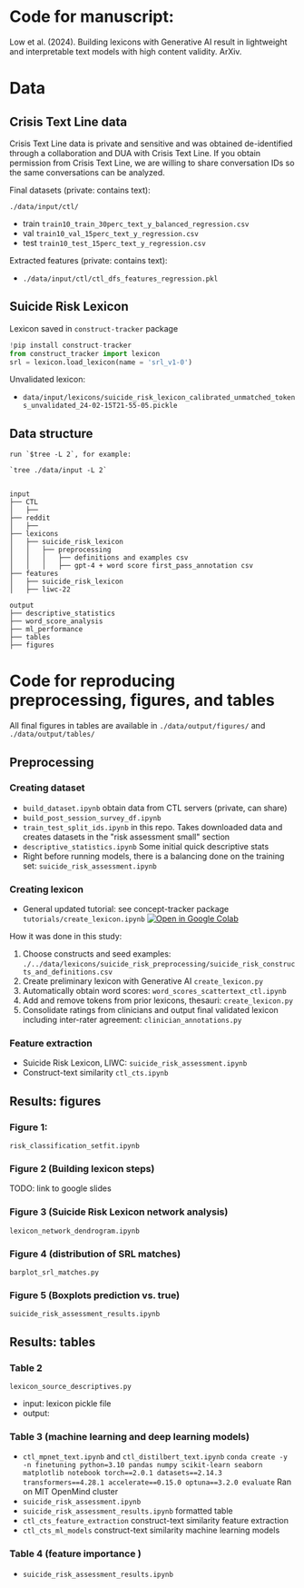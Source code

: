 # Code for manuscript:

Low et al. (2024). Building lexicons with Generative AI result in lightweight and interpretable text models with high content validity. ArXiv. 

<!-- 
These: not mentioned because they are not used:
ctl_cts_feature_extraction.ipynb
ctl_cts_ml_models.ipynb 
-->

# Data

## Crisis Text Line data
Crisis Text Line data is private and sensitive and was obtained de-identified through a collaboration and DUA with Crisis Text Line. If you obtain permission from Crisis Text Line, we are willing to share conversation IDs so the same conversations can be analyzed.

Final datasets (private: contains text):

`./data/input/ctl/`
- train `train10_train_30perc_text_y_balanced_regression.csv`
- val `train10_val_15perc_text_y_regression.csv`
- test `train10_test_15perc_text_y_regression.csv`

Extracted features (private: contains text):
- `./data/input/ctl/ctl_dfs_features_regression.pkl` 


## Suicide Risk Lexicon

Lexicon saved in `construct-tracker` package

```python
!pip install construct-tracker
from construct_tracker import lexicon
srl = lexicon.load_lexicon(name = 'srl_v1-0')
```

<!-- ```python
from construct_tracker import lexicon
srl = lexicon.load_lexicon(name = 'srl_v1-0')
srl_prototypes = lexicon.load_lexicon(name = 'srl_prototypes_v1-0')
``` -->


Unvalidated lexicon:

- `data/input/lexicons/suicide_risk_lexicon_calibrated_unmatched_tokens_unvalidated_24-02-15T21-55-05.pickle`


## Data structure

```
run `$tree -L 2`, for example:

`tree ./data/input -L 2`


input
├── CTL
│   ├── 
├── reddit
│   ├── 
├── lexicons
│   ├── suicide_risk_lexicon
│   │	├── preprocessing
│   │	│	├── definitions and examples csv
│   │	│	├── gpt-4 + word score first_pass_annotation csv
├── features
│   ├── suicide_risk_lexicon
│   ├── liwc-22

output
├── descriptive_statistics
├── word_score_analysis
├── ml_performance
├── tables
├── figures
```


# Code for reproducing preprocessing, figures, and tables 

All final figures in tables are available in `./data/output/figures/` and `./data/output/tables/`

## Preprocessing

### Creating dataset
- `build_dataset.ipynb` obtain data from CTL servers (private, can share)
- `build_post_session_survey_df.ipynb`
- `train_test_split_ids.ipynb` in this repo. Takes downloaded data and creates datasets in the "risk assessment small" section 
- `descriptive_statistics.ipynb` Some initial quick descriptive stats
- Right before running models, there is a balancing done on the training set: `suicide_risk_assessment.ipynb`

### Creating lexicon
- General updated tutorial: see concept-tracker package `tutorials/create_lexicon.ipynb` [![Open in Google Colab](https://colab.research.google.com/assets/colab-badge.svg)](https://colab.research.google.com/github/danielmlow/construct-tracker/blob/main/tutorials/construct_tracker.ipynb)

How it was done in this study:
1. Choose constructs and seed examples: `./../data/lexicons/suicide_risk_preprocessing/suicide_risk_constructs_and_definitions.csv`
2. Create preliminary lexicon with Generative AI `create_lexicon.py`
3. Automatically obtain word scores: `word_scores_scattertext_ctl.ipynb`
4. Add and remove tokens from prior lexicons, thesauri: `create_lexicon.py`
5. Consolidate ratings from clinicians and output final validated lexicon including inter-rater agreement: `clinician_annotations.py`

### Feature extraction

- Suicide Risk Lexicon, LIWC: `suicide_risk_assessment.ipynb` 
- Construct-text similarity `ctl_cts.ipynb`


## Results: figures 

### Figure 1: 
`risk_classification_setfit.ipynb`

### Figure 2 (Building lexicon steps)
TODO: link to google slides

### Figure 3 (Suicide Risk Lexicon network analysis)
`lexicon_network_dendrogram.ipynb`

### Figure 4 (distribution of SRL matches)
`barplot_srl_matches.py` 

### Figure 5 (Boxplots prediction vs. true)
`suicide_risk_assessment_results.ipynb`

## Results: tables

### Table 2 
`lexicon_source_descriptives.py`
- input: lexicon pickle file
- output: 

### Table 3 (machine learning and deep learning models)
- `ctl_mpnet_text.ipynb` and `ctl_distilbert_text.ipynb` 
	```conda create -y -n finetuning python=3.10 pandas numpy scikit-learn seaborn matplotlib notebook torch==2.0.1 datasets==2.14.3 transformers==4.28.1 accelerate==0.15.0 optuna==3.2.0 evaluate```
	Ran on MIT OpenMind cluster
- `suicide_risk_assessment.ipynb`
- `suicide_risk_assessment_results.ipynb` formatted table
- `ctl_cts_feature_extraction` construct-text similarity feature extraction
- `ctl_cts_ml_models` construct-text similarity machine learning models

### Table 4 (feature importance )
- `suicide_risk_assessment_results.ipynb`

<!-- ## Other results -->


